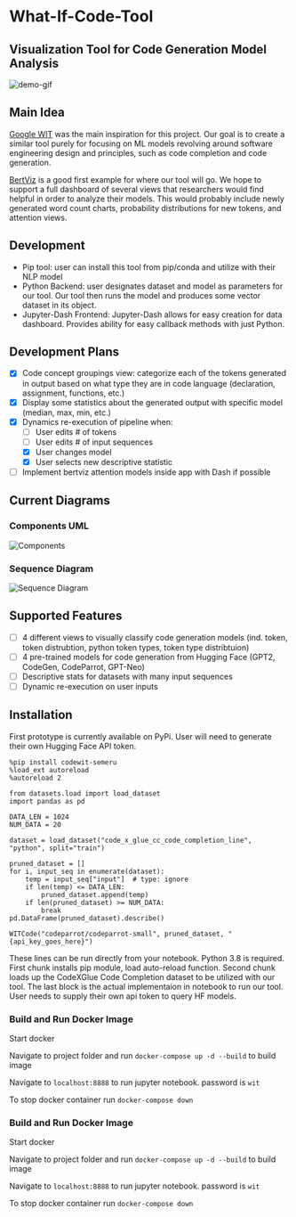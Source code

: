 # What-If-Code-Tool
## Visualization Tool for Code Generation Model Analysis

![demo-gif](Artifacts/codewit_demo.gif)
## Main Idea
[Google WIT](https://github.com/PAIR-code/what-if-tool) was the main inspiration for this project. Our goal is to create a similar tool purely for focusing on ML models revolving around software engineering design and principles, such as code completion and code generation. 

[BertViz](https://github.com/jessevig/bertviz) is a good first example for where our tool will go. We hope to support a full dashboard of several views that researchers would find helpful in order to analyze their models. This would probably include newly generated word count charts, probability distributions for new tokens, and attention views.

## Development
- Pip tool: user can install this tool from pip/conda and utilize with their NLP model
- Python Backend: user designates dataset and model as parameters for our tool. Our tool then runs the model and produces some vector dataset in its object.
- Jupyter-Dash Frontend: Jupyter-Dash allows for easy creation for data dashboard. Provides ability for easy callback methods with just Python.
<!-- - Ideas for Frontend
  - Dashboard: Several visuals at the same time. This would allow the user to interact with each of the visuals provided
  - One at a time: User designates which view they want to see from their view at any given point
  - Visuals would be available in python notebooks
- Some ideas: BertViz, Google WIT
- Plotly is a great tool to create large dashboard from python. Could be useful for a dashboard view
- Flask/Django can be used to implement the interactive component of the charts (connect listening events to python code) -->

## Development Plans
<!-- - [ ] Interview ML researchers (SEMERU) for what specific views would be useful for their exploration
- [x] Implement back-end to spit out some output to dynamic html
- [ ] Create new views, probability distribution
- [x] Allow for some interactive aspect with the charts -->
- [x] Code concept groupings view: categorize each of the tokens generated in output based on what type they are in code language (declaration, assignment, functions, etc.)
- [x] Display some statistics about the generated output with specific model (median, max, min, etc.)
- [x] Dynamics re-execution of pipeline when:
  - [ ] User edits # of tokens
  - [ ] User edits # of input sequences
  - [x] User changes model
  - [x] User selects new descriptive statistic
- [ ] Implement bertviz attention models inside app with Dash if possible

## Current Diagrams
### Components UML
![Components](Artifacts/component-diagram-updated.png)

### Sequence Diagram
![Sequence Diagram](Artifacts/sequence-diagram-updated.png)

## Supported Features
- [ ] 4 different views to visually classify code generation models (ind. token, token distrubtion, python token types, token type distribtuion)
- [ ] 4 pre-trained models for code generation from Hugging Face (GPT2, CodeGen, CodeParrot, GPT-Neo)
- [ ] Descriptive stats for datasets with many input sequences
- [ ] Dynamic re-execution on user inputs

## Installation
First prototype is currently available on PyPi. User will need to generate their own Hugging Face API token. 

```
%pip install codewit-semeru
%load_ext autoreload
%autoreload 2
```
```
from datasets.load import load_dataset
import pandas as pd

DATA_LEN = 1024
NUM_DATA = 20

dataset = load_dataset("code_x_glue_cc_code_completion_line", "python", split="train")

pruned_dataset = []
for i, input_seq in enumerate(dataset):
    temp = input_seq["input"]  # type: ignore
    if len(temp) <= DATA_LEN:
        pruned_dataset.append(temp)
    if len(pruned_dataset) >= NUM_DATA:
        break
pd.DataFrame(pruned_dataset).describe()
```
```
WITCode("codeparrot/codeparrot-small", pruned_dataset, "{api_key_goes_here}")
```
These lines can be run directly from your notebook. Python 3.8 is required. First chunk installs pip module, load auto-reload function. Second chunk loads up the CodeXGlue Code Completion dataset to be utilized with our tool. The last block is the actual implementaion in notebook to run our tool. User needs to supply their own api token to query HF models.

### Build and Run Docker Image
Start docker

Navigate to project folder and run ```docker-compose up -d --build``` to build image

Navigate to ```localhost:8888``` to run jupyter notebook. password is ```wit```

To stop docker container run ```docker-compose down```


### Build and Run Docker Image
Start docker

Navigate to project folder and run ```docker-compose up -d --build``` to build image

Navigate to ```localhost:8888``` to run jupyter notebook. password is ```wit```

To stop docker container run ```docker-compose down```

